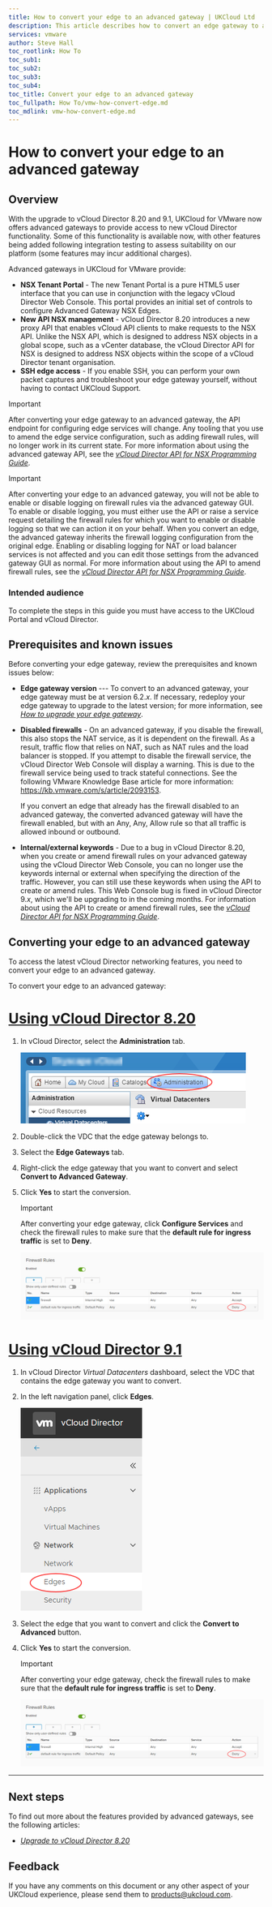 ```yaml
---
title: How to convert your edge to an advanced gateway | UKCloud Ltd
description: This article describes how to convert an edge gateway to an advanced gateway to access advanced functionality
services: vmware
author: Steve Hall
toc_rootlink: How To
toc_sub1: 
toc_sub2:
toc_sub3:
toc_sub4:
toc_title: Convert your edge to an advanced gateway
toc_fullpath: How To/vmw-how-convert-edge.md
toc_mdlink: vmw-how-convert-edge.md
---
```


# How to convert your edge to an advanced gateway

## Overview

With the upgrade to vCloud Director 8.20 and 9.1, UKCloud for VMware now offers advanced gateways to provide access to new vCloud Director functionality. Some of this functionality is available now, with other features being added following integration testing to assess suitability on our platform (some features may incur additional charges).

Advanced gateways in UKCloud for VMware provide:

- **NSX Tenant Portal** - The new Tenant Portal is a pure HTML5 user interface that you can use in conjunction with the legacy vCloud Director Web Console. This portal provides an initial set of controls to configure Advanced Gateway NSX Edges.
- **New API NSX management** - vCloud Director 8.20 introduces a new proxy API that enables vCloud API clients to make requests to the NSX API. Unlike the NSX API, which is designed to address NSX objects in a global scope, such as a vCenter database, the vCloud Director API for NSX is designed to address NSX objects within the scope of a vCloud Director tenant organisation.
- **SSH edge access** - If you enable SSH, you can perform your own packet captures and troubleshoot your edge gateway yourself, without having to contact UKCloud Support.

> [!IMPORTANT]
> After converting your edge gateway to an advanced gateway, the API endpoint for configuring edge services will change. Any tooling that you use to amend the edge service configuration, such as adding firewall rules, will no longer work in its current state. For more information about using the advanced gateway API, see the [*vCloud Director API for NSX Programming Guide*](https://pubs.vmware.com/vcd-820/topic/com.vmware.ICbase/PDF/vcloud_nsx_api_guide_27_0.pdf).

> [!IMPORTANT]
> After converting your edge to an advanced gateway, you will not be able to enable or disable logging on firewall rules via the advanced gateway GUI. To enable or disable logging, you must either use the API or raise a service request detailing the firewall rules for which you want to enable or disable logging so that we can action it on your behalf. When you convert an edge, the advanced gateway inherits the firewall logging configuration from the original edge. Enabling or disabling logging for NAT or load balancer services is not affected and you can edit those settings from the advanced gateway GUI as normal. For more information about using the API to amend firewall rules, see the [*vCloud Director API for NSX Programming Guide*](https://pubs.vmware.com/vcd-820/topic/com.vmware.ICbase/PDF/vcloud_nsx_api_guide_27_0.pdf).

### Intended audience

To complete the steps in this guide you must have access to the UKCloud Portal and vCloud Director.

## Prerequisites and known issues

Before converting your edge gateway, review the prerequisites and known issues below:

- **Edge gateway version** --- To convert to an advanced gateway, your edge gateway must be at version 6.2.*x*. If necessary, redeploy your edge gateway to upgrade to the latest version; for more information,
    see [*How to upgrade your edge gateway*](vmw-how-upgrade-edge.md).

- **Disabled firewalls** - On an advanced gateway, if you disable the firewall, this also stops the NAT service, as it is dependent on the firewall. As a result, traffic flow that relies on NAT, such as NAT rules and the load balancer is stopped. If you attempt to disable the firewall service, the vCloud Director Web Console will display a warning. This is due to the firewall service being used to track stateful connections. See the following VMware Knowledge Base article for more information: <https://kb.vmware.com/s/article/2093153>.

    If you convert an edge that already has the firewall disabled to an advanced gateway, the converted advanced gateway will have the firewall enabled, but with an Any, Any, Allow rule so that all traffic is allowed inbound or outbound.

- **Internal/external keywords** - Due to a bug in vCloud Director 8.20, when you create or amend firewall rules on your advanced gateway using the vCloud Director Web Console, you can no longer use the keywords internal or external when specifying the direction of the traffic. However, you can still use these keywords when using the API to create or amend rules. This Web Console bug is fixed in vCloud Director 9.*x*, which we'll be upgrading to in the coming months. For information about using the API to create or amend firewall rules, see the [*vCloud Director API for NSX Programming Guide*](https://pubs.vmware.com/vcd-820/topic/com.vmware.ICbase/PDF/vcloud_nsx_api_guide_27_0.pdf).

## Converting your edge to an advanced gateway

To access the latest vCloud Director networking features, you need to convert your edge to an advanced gateway.

To convert your edge to an advanced gateway:

# [Using vCloud Director 8.20](#tab/tabid-1)

1. In vCloud Director, select the **Administration** tab.

    ![Administration tab](images/conver-image-3.png)

2. Double-click the VDC that the edge gateway belongs to.

3. Select the **Edge Gateways** tab.

4. Right-click the edge gateway that you want to convert and select **Convert to Advanced Gateway**.

5. Click **Yes** to start the conversion.

    > [!IMPORTANT]
    > After converting your edge gateway, click **Configure Services** and check the firewall rules to make sure that the **default rule for ingress traffic** is set to **Deny**.

    ![Administration tab](images/conver-image-4.png)

# [Using vCloud Director 9.1](#tab/tabid-2)

1. In vCloud Director *Virtual Datacenters* dashboard, select the VDC that contains the edge gateway you want to convert.

2. In the left navigation panel, click **Edges**.

    ![Edges menu option in vCloud Director](images/vmw-vcd91-mnu-edges.png)

3. Select the edge that you want to convert and click the **Convert to Advanced** button.

4. Click **Yes** to start the conversion.

    > [!IMPORTANT]
    > After converting your edge gateway, check the firewall rules to make sure that the **default rule for ingress traffic** is set to **Deny**.

    ![Administration tab](images/conver-image-4.png)

***

## Next steps

To find out more about the features provided by advanced gateways, see the following articles:

- [*Upgrade to vCloud Director 8.20*](vmw-ref-vcd-820.md)

## Feedback

If you have any comments on this document or any other aspect of your UKCloud experience, please send them to <products@ukcloud.com>.
